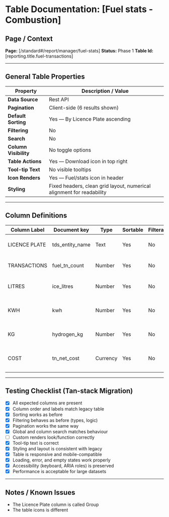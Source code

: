 # Table Documentation: [Fuel stats - Combustion]

## Page / Context
**Page:** [/standard#/report/manager/fuel-stats]
**Status:** Phase 1
**Table Id:** [reporting.title.fuel-transactions]

---

## General Table Properties

| Property             | Description / Value |
|----------------------|---------------------|
| **Data Source**      | Rest API |
| **Pagination**       | Client-side (6 results shown) |
| **Default Sorting**  | Yes — By Licence Plate ascending |
| **Filtering**        | No |
| **Search**           | No |
| **Column Visibility**| No toggle options |
| **Table Actions**    | Yes — Download icon in top right |
| **Tool-tip Text**    | No visible tooltips |
| **Icon Renders**     | Yes — Fuel/stats icon in header |
| **Styling**          | Fixed headers, clean grid layout, numerical alignment for readability |

---

## Column Definitions

| Column Label    | Document key     | Type     | Sortable | Filterable | Notes                                        |
|-----------------|------------------|----------|----------|------------|----------------------------------------------|
| LICENCE PLATE   | tds_entity_name  | Text     | Yes      | No         | Vehicle registration number                  |
| TRANSACTIONS    | fuel_tn_count    | Number   | Yes      | No         | Able to drip into the transactions           |
| LITRES          | ice_litres       | Number   | Yes      | No         | Fuel dispensed (L)                           |
| KWH             | kwh              | Number   | Yes      | No         | Energy equivalent (if EV hybrid)             |
| KG              | hydrogen_kg      | Number   | Yes      | No         | Likely CO₂ equivalent weight                 |
| COST            | tn_net_cost      | Currency | Yes      | No         | Monetary cost — shown as “-”                 |

---

## Testing Checklist (Tan-stack Migration)

- [x] All expected columns are present
- [x] Column order and labels match legacy table
- [x] Sorting works as before
- [x] Filtering behaves as before (types, logic)
- [x] Pagination works the same way
- [x] Global and column search matches behaviour
- [ ] Custom renders look/function correctly
- [x] Tool-tip text is correct
- [x] Styling and layout is consistent with legacy
- [x] Table is responsive and mobile-compatible
- [x] Loading, error, and empty states work properly
- [x] Accessibility (keyboard, ARIA roles) is preserved
- [x] Performance is acceptable for large datasets

---

## Notes / Known Issues

- The Licence Plate column is called Group
- The table icons is different
